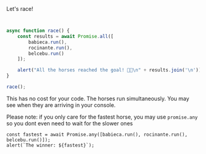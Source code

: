
Let's race!

```js run


async function race() {
    const results = await Promise.all([
        babieca.run(), 
        rocinante.run(), 
        belcebu.run()
    ]);

    alert("All the horses reached the goal! 🎉🏇\n" + results.join('\n'));
}

race();

```

This has no cost for your code. The horses run simultaneously. You may see when they are arriving in your console.


Please note: if you only care for the fastest horse, you may use `promise.any` so you dont even need to wait for the slower ones

    const fastest = await Promise.any([babieca.run(), rocinante.run(), belcebu.run()]);
    alert(`The winner: ${fastest}`);

